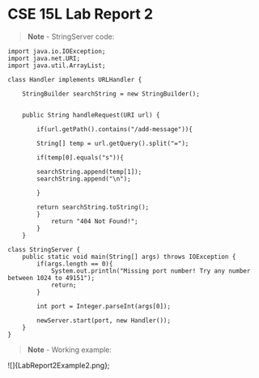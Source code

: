# CSE 15L Lab Report 2

>__Note__ - StringServer code:
 
<pre><code>import java.io.IOException; 
import java.net.URI; 
import java.util.ArrayList;

class Handler implements URLHandler {

    StringBuilder searchString = new StringBuilder();


    public String handleRequest(URI url) {

        if(url.getPath().contains("/add-message")){

        String[] temp = url.getQuery().split("=");

        if(temp[0].equals("s")){

        searchString.append(temp[1]);
        searchString.append("\n");

        }

        return searchString.toString();
        }
            return "404 Not Found!";
        }
    }

class StringServer {
    public static void main(String[] args) throws IOException {
        if(args.length == 0){
            System.out.println("Missing port number! Try any number between 1024 to 49151");
            return;
        }

        int port = Integer.parseInt(args[0]);

        newServer.start(port, new Handler());
    }
} </code></pre>


>__Note__ - Working example: 

![]{LabReport2Example2.png};
 



 



